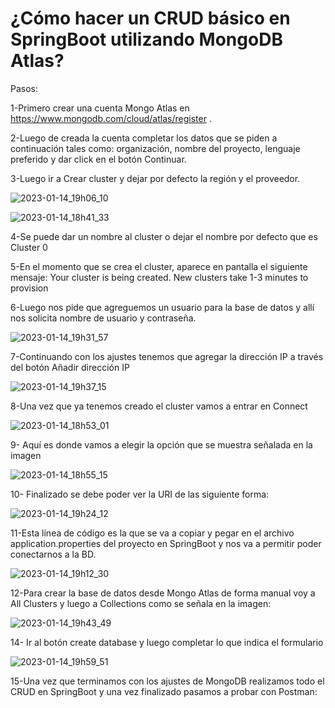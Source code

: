 # ¿Cómo hacer un CRUD básico en SpringBoot utilizando MongoDB Atlas?

Pasos:

1-Primero crear una cuenta Mongo Atlas en https://www.mongodb.com/cloud/atlas/register .

2-Luego de creada la cuenta completar los datos que se piden a continuación tales como: organización, nombre del proyecto, lenguaje preferido y dar click en el botón Continuar.

3-Luego ir a Crear cluster y dejar por defecto la región y el proveedor.

![2023-01-14_19h06_10](https://user-images.githubusercontent.com/72228855/212499131-e510c3bf-1888-4c15-9178-d78076c148df.png)



![2023-01-14_18h41_33](https://user-images.githubusercontent.com/72228855/212498848-9a5c4c56-a537-4e01-9c1d-837c313fddce.png)


4-Se puede dar un nombre al cluster o dejar el nombre por defecto que es Cluster 0 

5-En el momento que se crea el cluster, aparece en pantalla el siguiente mensaje: Your cluster is being created. New clusters take 1-3 minutes to provision

6-Luego nos pide que agreguemos un usuario para la base de datos y allí nos solicita nombre de usuario y contraseña.

![2023-01-14_19h31_57](https://user-images.githubusercontent.com/72228855/212500035-0f25acfc-90c3-4b35-8275-f84cb9f0363c.png)


7-Continuando con los ajustes tenemos que agregar la dirección IP a través del botón Añadir dirección IP

![2023-01-14_19h37_15](https://user-images.githubusercontent.com/72228855/212500207-66c88903-158a-49e7-b53f-a0175dd686ce.png)


8-Una vez que ya tenemos creado el cluster vamos a entrar en Connect

![2023-01-14_18h53_01](https://user-images.githubusercontent.com/72228855/212498833-71ef6508-060c-445f-9bc8-54503b50b73b.png)

9- Aquí es donde vamos a elegir la opción que se muestra señalada en la imagen

![2023-01-14_18h55_15](https://user-images.githubusercontent.com/72228855/212498930-58fb19f9-13c9-4cf6-86fb-c72969ea5044.png)

10- Finalizado se debe poder ver la URI de las siguiente forma:

![2023-01-14_19h24_12](https://user-images.githubusercontent.com/72228855/212499788-6eb548b4-7ebb-4894-bc1d-193c1f2ef8cf.png)

  
11-Esta línea de código es la que se va a copiar y pegar en el archivo application.properties del proyecto en SpringBoot y nos va a permitir poder conectarnos a la BD.
  
 ![2023-01-14_19h12_30](https://user-images.githubusercontent.com/72228855/212499625-4d0cc8ff-b4f0-4723-9f2f-d03d002eb1e1.png)
 
 
 12-Para crear la base de datos desde Mongo Atlas de forma manual voy a All Clusters y luego a Collections como se señala en la imagen:
 
 ![2023-01-14_19h43_49](https://user-images.githubusercontent.com/72228855/212500422-d844e7fd-d16d-43e8-8dfb-38b65d0f885c.png)


14- Ir al botón create database y luego completar lo que indica el formulario

![2023-01-14_19h59_51](https://user-images.githubusercontent.com/72228855/212500864-0cbfe484-dd70-4bb9-8e4b-faaf779c1ad8.png)

  
15-Una vez que terminamos con los ajustes de MongoDB realizamos todo el CRUD en SpringBoot y una vez finalizado pasamos a probar con Postman:












